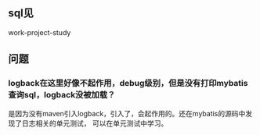## sql见
work-project-study

## 问题
### logback在这里好像不起作用，debug级别，但是没有打印mybatis查询sql，logback没被加载？
是因为没有maven引入logback，引入了，会起作用的。还在mybatis的源码中发现了日志相关的单元测试，
可以在单元测试中学习。